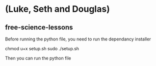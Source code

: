 # (Luke, Seth and Douglas)

## free-science-lessons

Before running the python file, you need to run the dependancy installer

chmod u+x setup.sh
sudo ./setup.sh

Then you can run the python file
